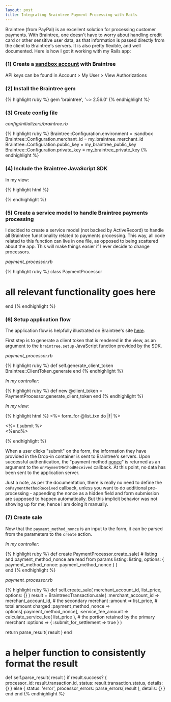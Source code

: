 ```yaml
---
layout: post
title: Integrating Braintree Payment Processing with Rails
---
```


Braintree (from PayPal) is an excellent solution for processing customer payments. With Braintree, one doesn't have to worry about handling credit card or other sensitive user data, as that information is passed directly from the client to Braintree's servers. It is also pretty flexible, and well documented. Here is how I got it working with my Rails app:

### (1) Create a <a href="https://www.braintreepayments.com/get-started" target="_blank">sandbox account</a> with Braintree

API keys can be found in Account > My User > View Authorizations

### (2) Install the Braintree gem

{% highlight ruby %}
gem 'braintree', '~> 2.56.0'
{% endhighlight %}

### (3) Create config file 

*config/initializers/braintree.rb*

{% highlight ruby %}
Braintree::Configuration.environment = :sandbox
Braintree::Configuration.merchant_id = my_braintree_merchant_id
Braintree::Configuration.public_key  = my_braintree_public_key
Braintree::Configuration.private_key = my_braintree_private_key
{% endhighlight %}

### (4) Include the Braintree JavaScript SDK

In my view:

{% highlight html %}
<script src="https://js.braintreegateway.com/v2/braintree.js"></script>
{% endhighlight %}

### (5) Create a service model to handle Braintree payments processing

I decided to create a service model (not backed by ActiveRecord) to handle all Braintree functionality related to payments processing. This way, all code related to this function can live in one file, as opposed to being scattered about the app. This will make things easier if I ever decide to change processors. 

*payment_processor.rb*

{% highlight ruby %}
class PaymentProcessor
  # all relevant functionality goes here
end
{% endhighlight %}

### (6) Setup application flow

The application flow is helpfully illustrated on Braintree's site <a href="https://developers.braintreepayments.com/start/hello-server/ruby" target="_blank">here</a>.

First step is to generate a client token that is rendered in the view, as an argument to the `braintree.setup` JavaScript function provided by the SDK.

*payment_processor.rb*

{% highlight ruby %}
def self.generate_client_token
  Braintree::ClientToken.generate
end
{% endhighlight %}

*In my controller:*

{% highlight ruby %}
def new
  @client_token = PaymentProcessor.generate_client_token
end
{% endhighlight %}

*In my view:*

{% highlight html %}
<%= form_for @list_txn do |f| %>  
  <div id="dropin-container"></div>

  <!-- Other fields as required -->
  
  <div><%= f.submit %></div>  
<%end%>

<script type="text/javascript">
  braintree.setup( "<%= @client_token %>", "dropin", {
    container: "dropin-container",
    onPaymentMethodReceived: function (obj) {
      $('form#new_list_txn').append(
        "<input type='hidden' name='payment_method_nonce' value='" + obj.nonce + "'></input>"
      );      
      $( "form#new_list_txn" ).submit();
    }    
  });
</script>
{% endhighlight %}

When a user clicks "submit" on the form, the information they have provided in the Drop-in container is sent to Braintree's servers. Upon successful authentication, the "payment method <a href="https://en.wikipedia.org/wiki/Cryptographic_nonce" target="_blank">nonce</a>" is returned as an argument to the `onPaymentMethodReceived` callback. At this point, no data has been sent to the application server. 

Just a note, as per the documentation, there is really no need to define the `onPaymentMethodReceived` callback, unless you want to do additional pre-processing - appending the nonce as a hidden field and form submission are supposed to happen automatically. But this implicit behavior was not showing up for me, hence I am doing it manually. 

### (7) Create sale

Now that the `payment_method_nonce` is an input to the form, it can be parsed from the parameters to the `create` action.

*In my controller:*

{% highlight ruby %}
def create
  PaymentProcessor.create_sale( # listing and payment_method_nonce are read from params
    listing: listing, 
    options: { payment_method_nonce: payment_method_nonce }
  )  
end
{% endhighlight %}

*payment_processor.rb*

{% highlight ruby %}
def self.create_sale( merchant_account_id, list_price, options: {} )
  result = Braintree::Transaction.sale(
    :merchant_account_id  => merchant_account_id, # the secondary merchant
    :amount               => list_price, # total amount charged
    :payment_method_nonce => options[:payment_method_nonce],
    :service_fee_amount   => calculate_service_fee( list_price ), # the portion retained by the primary merchant
    :options => {
      :submit_for_settlement => true
    }
  )    

  return parse_result( result )
end

# a helper function to consistently format the result
def self.parse_result( result )
  if result.success?
    {        
      processor_id: result.transaction.id,
      status: result.transaction.status,
      details: {}
    }
  else
    {
      status: 'error',
      processor_errors: parse_errors( result ),
      details: {}
    }
  end
end
{% endhighlight %}



